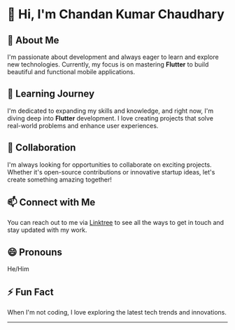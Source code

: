 
# 👋 Hi, I'm Chandan Kumar Chaudhary

## 👀 About Me
I'm passionate about development and always eager to learn and explore new technologies. Currently, my focus is on mastering **Flutter** to build beautiful and functional mobile applications.

## 🌱 Learning Journey
I'm dedicated to expanding my skills and knowledge, and right now, I'm diving deep into **Flutter** development. I love creating projects that solve real-world problems and enhance user experiences.

## 💞️ Collaboration
I'm always looking for opportunities to collaborate on exciting projects. Whether it's open-source contributions or innovative startup ideas, let's create something amazing together!

## 📫 Connect with Me
You can reach out to me via [Linktree](https://linktr.ee/Yash8899) to see all the ways to get in touch and stay updated with my work.

## 😄 Pronouns
He/Him

## ⚡ Fun Fact
When I'm not coding, I love exploring the latest tech trends and innovations.


---
